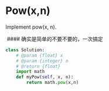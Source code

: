 # Pow(x,n)

Implement pow(x, n).

 #### 确实是简单的不要不要的，一次搞定

```python
class Solution:
    # @param {float} x
    # @param {integer} n
    # @return {float}
    import math
    def myPow(self, x, n):
        return math.pow(x,n)
```
